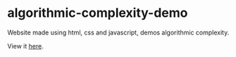 algorithmic-complexity-demo
===========================

Website made using html, css and javascript, demos algorithmic complexity.

View it [here](http://jake100.github.io/algorithmic-complexity-demo/).
